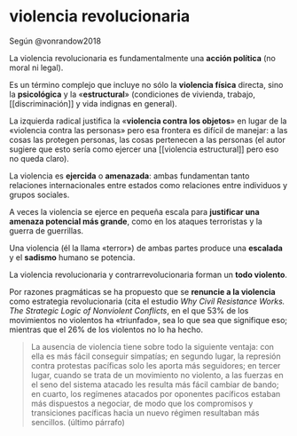# violencia revolucionaria
Según @vonrandow2018

La violencia revolucionaria es fundamentalmente una **acción política** (no moral ni legal).
    
Es un término complejo que incluye no sólo la **violencia física** directa, sino la **psicológica** y la «**estructural**» (condiciones de vivienda, trabajo, [[discriminación]] y vida indignas en general).
    
La izquierda radical justifica la «**violencia contra los objetos**» en lugar de la «violencia contra las personas» pero esa frontera es difícil de manejar: a las cosas las protegen personas, las cosas pertenecen a las personas (el autor sugiere que esto sería como ejercer una [[violencia estructural]] pero eso no queda claro).
    
La violencia es **ejercida** o **amenazada**: ambas fundamentan tanto relaciones internacionales entre estados como relaciones entre individuos y grupos sociales.
    
A veces la violencia se ejerce en pequeña escala para **justificar una amenaza potencial más grande**, como en los ataques terroristas y la guerra de guerrillas.

Una violencia (él la llama «terror») de ambas partes produce una **escalada** y el **sadismo** humano se potencia.

La violencia revolucionaria y contrarrevolucionaria forman un **todo violento**.

Por razones pragmáticas se ha propuesto que se **renuncie a la violencia** como estrategia revolucionaria (cita el estudio *Why Civil Resistance Works. The Strategic Logic of Nonviolent Conflicts*, en el que 53% de los movimientos no violentos ha «triunfado», sea lo que sea que signifique eso; mientras que el 26% de los violentos no lo ha hecho.

>La ausencia de violencia tiene sobre todo la siguiente ventaja: con ella es más fácil conseguir simpatías; en segundo lugar, la represión contra protestas pacíficas solo les aporta más seguidores; en tercer lugar, cuando se trata de un movimiento no violento, a las fuerzas en el seno del sistema atacado les resulta más fácil cambiar de bando; en cuarto, los regímenes atacados por oponentes pacíficos estaban más dispuestos a negociar, de modo que los compromisos y transiciones pacíficas hacia un nuevo régimen resultaban más sencillos. (último párrafo)
